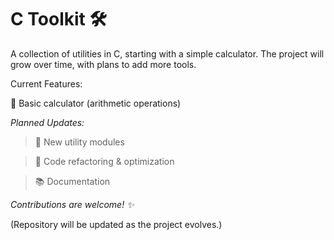 # C Toolkit 🛠️

A collection of utilities in C, starting with a simple calculator. The project will grow over time, with plans to add more tools.

Current Features:

🧮 Basic calculator (arithmetic operations)

*Planned Updates:*

> 📌 New utility modules

> 🔄 Code refactoring & optimization

> 📚 Documentation

*Contributions are welcome! ✨*

(Repository will be updated as the project evolves.)


